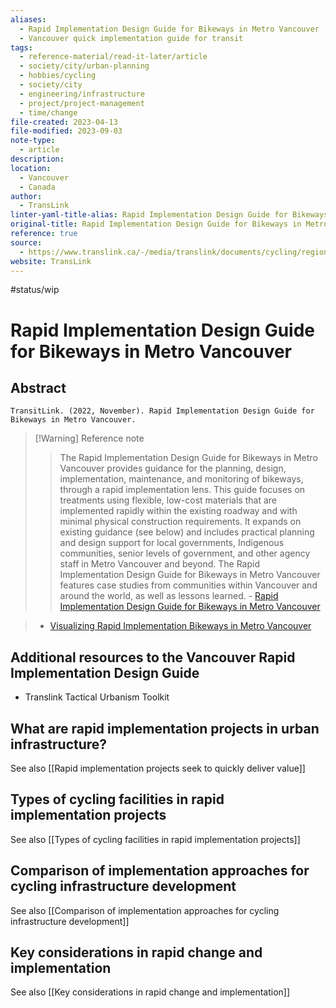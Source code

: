 ```yaml
---
aliases:
  - Rapid Implementation Design Guide for Bikeways in Metro Vancouver
  - Vancouver quick implementation guide for transit
tags:
  - reference-material/read-it-later/article
  - society/city/urban-planning
  - hobbies/cycling
  - society/city
  - engineering/infrastructure
  - project/project-management
  - time/change
file-created: 2023-04-13
file-modified: 2023-09-03
note-type:
  - article
description: 
location:
  - Vancouver
  - Canada
author:
  - TransLink
linter-yaml-title-alias: Rapid Implementation Design Guide for Bikeways in Metro Vancouver
original-title: Rapid Implementation Design Guide for Bikeways in Metro Vancouver
reference: true
source:
  - https://www.translink.ca/-/media/translink/documents/cycling/regional-cycling-strategy/rapid_implementation_design_guide_for_bikeways_in_metro_vancouver.pdf
website: TransLink
---
```


#status/wip

# Rapid Implementation Design Guide for Bikeways in Metro Vancouver

## Abstract

```APA citation
TransitLink. (2022, November). Rapid Implementation Design Guide for Bikeways in Metro Vancouver.
```

> [!Warning] Reference note
> > The Rapid Implementation Design Guide for Bikeways in Metro Vancouver provides guidance for the planning, design, implementation, maintenance, and monitoring of bikeways, through a rapid implementation lens. This guide focuses on treatments using flexible, low-cost materials that are implemented rapidly within the existing roadway and with minimal physical construction requirements. It expands on existing guidance (see below) and includes practical planning and design support for local governments, Indigenous communities, senior levels of government, and other agency staff in Metro Vancouver and beyond. The Rapid Implementation Design Guide for Bikeways in Metro Vancouver features case studies from communities within Vancouver and around the world, as well as lessons learned.
> \- [Rapid Implementation Design Guide for Bikeways in Metro Vancouver](https://www.translink.ca/-/media/translink/documents/cycling/regional-cycling-strategy/rapid_implementation_design_guide_for_bikeways_in_metro_vancouver.pdf)

> - [Visualizing Rapid Implementation Bikeways in Metro Vancouver](https://www.translink.ca/resources/translink/cycling/regional%20cycling%20strategy/visualizing%20rapid%20implementation%20bikeways%20in%20metro%20vancouver)

## Additional resources to the Vancouver Rapid Implementation Design Guide

- Translink Tactical Urbanism Toolkit

## What are rapid implementation projects in urban infrastructure?

See also [[Rapid implementation projects seek to quickly deliver value]]

## Types of cycling facilities in rapid implementation projects

See also [[Types of cycling facilities in rapid implementation projects]]

## Comparison of implementation approaches for cycling infrastructure development

See also [[Comparison of implementation approaches for cycling infrastructure development]]

## Key considerations in rapid change and implementation

See also [[Key considerations in rapid change and implementation]]
